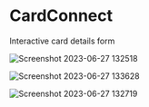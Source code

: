 # CardConnect
Interactive card details form


![Screenshot 2023-06-27 132518](https://github.com/thatkhay/CardConnect/assets/117424081/cf4faca3-3258-4f2a-99d3-bcec7d310227)

![Screenshot 2023-06-27 133628](https://github.com/thatkhay/CardConnect/assets/117424081/86d458cc-8c83-4199-b26e-08a1bca73ecb)

![Screenshot 2023-06-27 132719](https://github.com/thatkhay/CardConnect/assets/117424081/50cd2cdb-5233-4886-a747-75081859e227)

